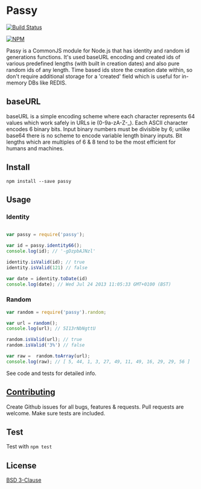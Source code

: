 # Passy #

[![Build Status](https://travis-ci.org/OctaveWealth/passy.png?branch=master)](https://travis-ci.org/OctaveWealth/passy)

[![NPM](https://nodei.co/npm/passy.png?downloads=true)](https://nodei.co/npm/passy/)

Passy is a CommonJS module for Node.js that has identity and random id generations functions. It's used baseURL encoding and created ids of various predefined lengths (with built in creation dates) and also pure random ids of any length. Time based ids store the creation date within, so don't require additional storage for a 'created' field which is useful for in-memory DBs like REDIS.

## baseURL ##
baseURL is a simple encoding scheme where each character represents 64 values which work safely in URLs ie (0-9a-zA-Z-_). Each ASCII character encodes 6 binary bits. Input binary numbers must be divisible by 6; unlike base64 there is no scheme to encode variable length binary inputs. Bit lengths which are multiples of 6 & 8 tend to be the most efficient for humans and machines.

## Install ##

```
npm install --save passy
```

## Usage ##

### Identity ###

```js

var passy = require('passy');

var id = passy.identity66();
console.log(id); // '-gDzpbAJNzl'

identity.isValid(id); // true
identity.isValid(121) // false

var date = identity.toDate(id)
console.log(date); // Wed Jul 24 2013 11:05:33 GMT+0100 (BST)

```

### Random ###

```js
var random = require('passy').random;

var url = random();
console.log(url); // 5I13rNbNgttU

random.isValid(url); // true
random.isValid('3%') // false

var raw =  random.toArray(url);
console.log(raw); // [ 5, 44, 1, 3, 27, 49, 11, 49, 16, 29, 29, 56 ]

```

See code and tests for detailed info.
 
## [Contributing](CONTRIBUTING) ##
Create Github issues for all bugs, features & requests. Pull requests are welcome. Make sure tests are included.

## Test ##
Test with `npm test`

## License ##
[BSD 3-Clause](LICENSE)

